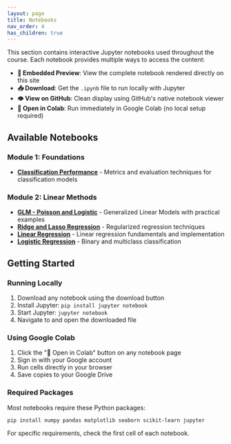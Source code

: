 ```yaml
---
layout: page
title: Notebooks
nav_order: 4
has_children: true
---
```


This section contains interactive Jupyter notebooks used throughout the course. Each notebook provides multiple ways to access the content:

- **📓 Embedded Preview**: View the complete notebook rendered directly on this site
- **📥 Download**: Get the `.ipynb` file to run locally with Jupyter
- **👁️ View on GitHub**: Clean display using GitHub's native notebook viewer
- **🚀 Open in Colab**: Run immediately in Google Colab (no local setup required)

## Available Notebooks

### Module 1: Foundations
- [**Classification Performance**](/notebooks/classification-performance/) - Metrics and evaluation techniques for classification models

### Module 2: Linear Methods  
- [**GLM - Poisson and Logistic**](/notebooks/glm-notebook/) - Generalized Linear Models with practical examples
- [**Ridge and Lasso Regression**](/notebooks/ridge-lasso-notebook/) - Regularized regression techniques
- [**Linear Regression**](/notebooks/linear-regression/) - Linear regression fundamentals and implementation
- [**Logistic Regression**](/notebooks/logistic-regression/) - Binary and multiclass classification

## Getting Started

### Running Locally
1. Download any notebook using the download button
2. Install Jupyter: `pip install jupyter notebook`
3. Start Jupyter: `jupyter notebook`
4. Navigate to and open the downloaded file

### Using Google Colab
1. Click the "🚀 Open in Colab" button on any notebook page
2. Sign in with your Google account
3. Run cells directly in your browser
4. Save copies to your Google Drive

### Required Packages
Most notebooks require these Python packages:
```bash
pip install numpy pandas matplotlib seaborn scikit-learn jupyter
```

For specific requirements, check the first cell of each notebook.
